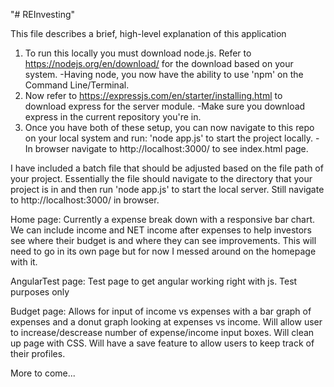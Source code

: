 "# REInvesting" 

This file describes a brief, high-level explanation of this application

1. To run this locally you must download node.js. Refer to https://nodejs.org/en/download/ for the download based on your system.
        -Having node, you now have the ability to use 'npm' on the Command Line/Terminal.
2. Now refer to https://expressjs.com/en/starter/installing.html to download express for the server module. 
        -Make sure you download express in the current repository you're in.
3. Once you have both of these setup, you can now navigate to this repo on your local system and run: 'node app.js' to start the project locally.
        -In browser navigate to http://localhost:3000/ to see index.html page.

I have included a batch file that should be adjusted based on the file path of your project. Essentially the file should navigate to the directory that your project is in and then run 'node app.js' to start the local server. Still navigate to http://localhost:3000/ in browser.

Home page:
        Currently a expense break down with a responsive bar chart. We can include income and NET income after expenses to help investors see where their budget is and where they can see improvements. This will need to go in its own page but for now I messed around on the homepage with it.

AngularTest page:
        Test page to get angular working right with js. Test purposes only
        
Budget page:
        Allows for input of income vs expenses with a bar graph of expenses and a donut graph looking at expenses vs income.
        Will allow user to increase/descrease number of expense/income input boxes. Will clean up page with CSS. Will have a save feature to allow users to keep track of their profiles.

More to come...
